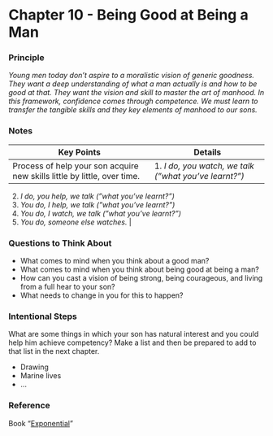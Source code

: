 # Chapter 10 - Being Good at Being a Man

### Principle

*Young men today don’t aspire to a moralistic vision of generic goodness. They want a deep understanding of what a man actually is and how to be good at that. They want the vision and skill to master the art of manhood. In this framework, confidence comes through competence. We must learn to transfer the tangible skills and they key elements of manhood to our sons.* 

### Notes

| Key Points | Details |
| --- | --- |
| Process of help your son acquire new skills little by little, over time. | 1. *I do, you watch, we talk (”what you’ve learnt?”)*
2. *I do, you help, we talk (”what you’ve learnt?”)*
3. *You do, I help, we talk (”what you’ve learnt?”)*
4. *You do, I watch, we talk (”what you’ve learnt?”)*
5. *You do, someone else watches.*  |

### Questions to Think About

- What comes to mind when you think about a good man?
- What comes to mind when you think about being good at being a man?
- How can you cast a vision of being strong, being courageous, and living from a full hear to your son?
- What needs to change in you for this to happen?

### Intentional Steps

What are some things in which your son has natural interest and you could help him achieve competency? Make a list and then be prepared to add to that list in the next chapter.

- Drawing
- Marine lives
- …

### Reference

Book “[Exponential](https://www.amazon.com/Exponential-Friends-Missional-Church-Movement/dp/0310326788/ref=sr_1_2?crid=SN7OU50S5DG2&dib=eyJ2IjoiMSJ9.0pXCcngS0_wu_L4WQIXuoMZRj5K6f1boclcP1rgU-ZSOM5D1vysmA6P1KehGA7W5wgLXNDQQFqYZ0AKt58lcxXXkb4Ayp3H45e9qJMY2unBMH7QyRGQVKRZxWACEikrcYs_I3gob_Kse-jgrX3xEzZH4co-yr3_R8vhYW__cof_s33oMuFC4B8gNzoyTmaZoXw3RJg3XaB_BFP2FrqC5OjRaQW8zdZ0udEPPZWjiDnw.zkvjyU-88l8qug7SclZzCUcUMjT45h1zkPP6BMdz-A8&dib_tag=se&keywords=exponential&qid=1737517783&sprefix=exponential%2Caps%2C585&sr=8-2)”